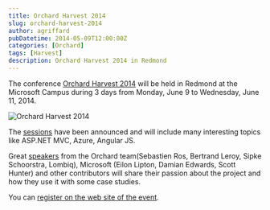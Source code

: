 ```yaml
---
title: Orchard Harvest 2014
slug: orchard-harvest-2014
author: agriffard
pubDatetime: 2014-05-09T12:00:00Z
categories: [Orchard]
tags: [Harvest]
description: Orchard Harvest 2014 in Redmond
---
```


The conference [Orchard Harvest 2014](http://orchardharvest.org/) will be held in Redmond at the Microsoft Campus during 3 days from Monday, June 9 to Wednesday, June 11, 2014.

![Orchard Harvest 2014](/assets/blog/Harvest/2014/OrchardHarvest2014.png)

The [sessions](http://orchardharvest.org/#sessions) have been announced and will include many interesting topics like ASP.NET MVC, Azure, Angular JS.

Great [speakers](http://orchardharvest.org/#speakers) from the Orchard team(Sebastien Ros, Bertrand Leroy, Sipke Schoorstra, Lombiq), Microsoft (Eilon Lipton, Damian Edwards, Scott Hunter) and other contributors will share their passion about the project and how they use it with some case studies.

You can [register on the web site of the event](http://www.eventbrite.com/e/orchard-harvest-2014-microsoft-campus-tickets-11129615981).
